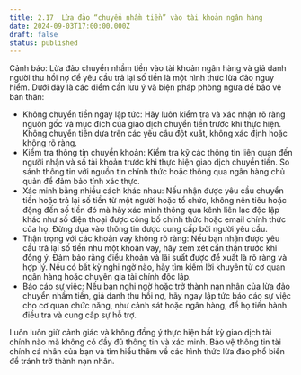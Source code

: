 ```yaml
---
title: 2.17  Lừa đảo “chuyển nhầm tiền” vào tài khoản ngân hàng
date: 2024-09-03T17:00:00.000Z
draft: false
status: published
---
```


Cảnh báo: Lừa đảo chuyển nhầm tiền vào tài khoản ngân hàng và giả danh người thu hồi nợ để yêu cầu trả lại số tiền là một hình thức lừa đảo nguy hiểm. Dưới đây là các điểm cần lưu ý và biện pháp phòng ngừa để bảo vệ bản thân:

* Không chuyển tiền ngay lập tức: Hãy luôn kiểm tra và xác nhận rõ ràng nguồn gốc và mục đích của giao dịch chuyển tiền trước khi thực hiện. Không chuyển tiền dựa trên các yêu cầu đột xuất, không xác định hoặc không rõ ràng. 
* Kiểm tra thông tin chuyển khoản: Kiểm tra kỹ các thông tin liên quan đến người nhận và số tài khoản trước khi thực hiện giao dịch chuyển tiền. So sánh thông tin với nguồn tin chính thức hoặc thông qua ngân hàng chủ quản để đảm bảo tính xác thực. 
* Xác minh bằng nhiều cách khác nhau: Nếu nhận được yêu cầu chuyển tiền hoặc trả lại số tiền từ một người hoặc tổ chức, không nên tiêu hoặc động đến số tiền đó mà hãy xác minh thông qua kênh liên lạc độc lập khác như số điện thoại được công bố chính thức hoặc email chính thức của họ. Đừng dựa vào thông tin được cung cấp bởi người yêu cầu. 
* Thận trọng với các khoản vay không rõ ràng: Nếu bạn nhận được yêu cầu trả lại số tiền như một khoản vay, hãy xem xét cẩn thận trước khi đồng ý. Đảm bảo rằng điều khoản và lãi suất được đề xuất là rõ ràng và hợp lý. Nếu có bất kỳ nghi ngờ nào, hãy tìm kiếm lời khuyên từ cơ quan ngân hàng hoặc chuyên gia tài chính độc lập. 
* Báo cáo sự việc: Nếu bạn nghi ngờ hoặc trở thành nạn nhân của lừa đảo chuyển nhầm tiền, giả danh thu hồi nợ, hãy ngay lập tức báo cáo sự việc cho cơ quan chức năng, như cảnh sát hoặc ngân hàng, để họ tiến hành điều tra và cung cấp sự hỗ trợ. 

Luôn luôn giữ cảnh giác và không đồng ý thực hiện bất kỳ giao dịch tài chính nào mà không có đầy đủ thông tin và xác minh. Bảo vệ thông tin tài chính cá nhân của bạn và tìm hiểu thêm về các hình thức lừa đảo phổ biến để tránh trở thành nạn nhân.
